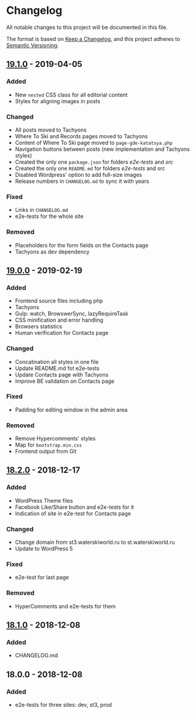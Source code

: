 # Changelog
All notable changes to this project will be documented in this file.

The format is based on [Keep a Changelog],
and this project adheres to [Semantic Versioning].

## [19.1.0] - 2019-04-05
### Added
- New `nested` CSS class for all editorial content
- Styles for aligning images in posts

### Changed
- All posts moved to Tachyons
- Where To Ski and Records pages moved to Tachyons
- Content of Where To Ski page moved to `page-gde-katatsya.php`
- Navigation buttons between posts (new implementation and Tachyons styles)
- Created the only one `package.json` for folders *e2e-tests* and *src*
- Created the only one `README.md` for folders *e2e-tests* and *src*
- Disabled Wordpress' option to add full-size images
- Release numbers in `CHANGELOG.md` to sync it with years

### Fixed
- Links in `CHANGELOG.md`
- e2e-tests for the whole site

### Removed
- Placeholders for the form fields on the Contacts page
- Tachyons as dev dependency

## [19.0.0] - 2019-02-19
### Added
- Frontend source files including php
- Tachyons
- Gulp: watch, BrowswerSync, lazyRequireTask
- CSS minification and error handling
- Browsers statistics
- Human verification for Contacts page

### Changed
- Concatination all styles in one file
- Update README.md fot e2e-tests
- Update Contacts page with Tachyons
- Improve BE validation on Contacts page

### Fixed
- Padding for editing window in the admin area

### Removed
- Remove Hypercomments' styles
- Map for `bootstrap.min.css`
- Frontend output from Git

## [18.2.0] - 2018-12-17
### Added
- WordPress Theme files
- Facebook Like/Share button and e2e-tests for it
- Indication of site in e2e-test for Contacts page

### Changed
- Change domain from st3.waterskiworld.ru to st.waterskiworld.ru
- Update to WordPress 5

### Fixed
- e2e-test for last page

### Removed
- HyperComments and e2e-tests for them

## [18.1.0] - 2018-12-08
### Added
- CHANGELOG.md

## 18.0.0 - 2018-12-08
### Added
- e2e-tests for three sites: dev, st3, prod

[Keep a Changelog]: https://keepachangelog.com/en/1.0.0/
[Semantic Versioning]: https://semver.org/spec/v2.0.0.html
[19.1.0]: https://github.com/nekhaevskiy/waterskiworld/compare/v19.0.0...v19.1.0
[19.0.0]: https://github.com/nekhaevskiy/waterskiworld/compare/v18.2.0...v19.0.0
[18.2.0]: https://github.com/nekhaevskiy/waterskiworld/compare/v18.1.0...v18.2.0
[18.1.0]: https://github.com/nekhaevskiy/waterskiworld/compare/v18.0.0...v18.1.0
